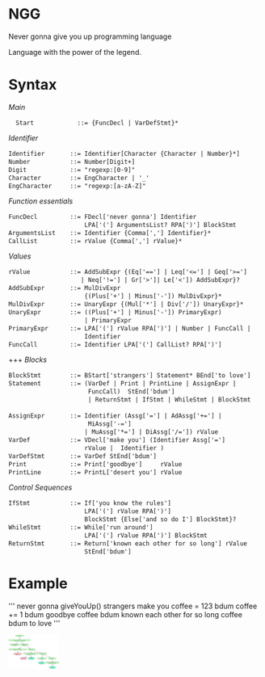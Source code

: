 # NGG
Never gonna give you up programming language

Language with the power of the legend.

# Syntax
*Main*

	  Start            ::= {FuncDecl | VarDefStmt}*

*Identifier*

    Identifier       ::= Identifier[Character {Character | Number}*]
    Number           ::= Number[Digit+]
    Digit            ::= "regexp:[0-9]"
    Character        ::= EngCharacter | '_'
    EngCharacter     ::= "regexp:[a-zA-Z]"

*Function essentials*

    FuncDecl         ::= FDecl['never gonna'] Identifier
                         LPA['('] ArgumentsList? RPA[')'] BlockStmt
    ArgumentsList    ::= Identifier {Comma[','] Identifier}*
    CallList         ::= rValue {Comma[','] rValue}*

*Values*

    rValue           ::= AddSubExpr {(Eq['=='] | Leq['<='] | Geq['>=']
                        | Neq['!='] | Gr['>']| Le['<']) AddSubExpr}?
    AddSubExpr       ::= MulDivExpr
                         {(Plus['+'] | Minus['-']) MulDivExpr}*
    MulDivExpr       ::= UnaryExpr {(Mul['*'] | Div['/']) UnaryExpr}*
    UnaryExpr        ::= ((Plus['+'] | Minus['-']) PrimaryExpr)
                         | PrimaryExpr
    PrimaryExpr      ::= LPA['('] rValue RPA[')'] | Number | FuncCall |
                         Identifier
    FuncCall         ::= Identifier LPA['('] CallList? RPA[')']

+++
*Blocks*

    BlockStmt        ::= BStart['strangers'] Statement* BEnd['to love']
    Statement        ::= (VarDef | Print | PrintLine | AssignExpr |
                          FuncCall)  StEnd['bdum']
                          | ReturnStmt | IfStmt | WhileStmt | BlockStmt

    AssignExpr       ::= Identifier (Assg['='] | AdAssg['+='] |
                          MiAssg['-=']
                         | MuAssg['*='] | DiAssg['/=']) rValue
    VarDef           ::= VDecl['make you'] (Identifier Assg['=']
                         rValue |  Identifier )
    VarDefStmt       ::= VarDef StEnd['bdum']
    Print            ::= Print['goodbye']     rValue
    PrintLine        ::= PrintL['desert you'] rValue

*Control Sequences*

    IfStmt           ::= If['you know the rules']
                         LPA['('] rValue RPA[')']
                         BlockStmt {Else['and so do I'] BlockStmt}?
    WhileStmt        ::= While['run around']
                         LPA['('] rValue RPA[')'] BlockStmt
    ReturnStmt       ::= Return['known each other for so long'] rValue  
                         StEnd['bdum']

# Example

'''
never gonna giveYouUp() strangers
    make you coffee = 123 bdum
    coffee += 1 bdum
    goodbye coffee bdum
    known each other for so long coffee bdum
to love
'''

<img style="max-width: 100px" src="https://github.com/AlexRoar/NGG/raw/main/Assets/code.svg">
